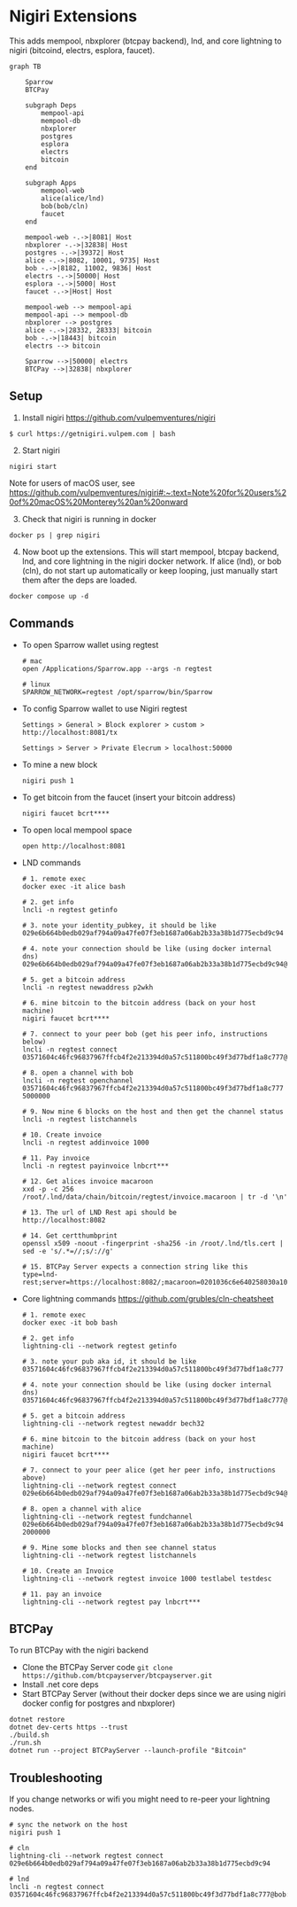 Nigiri Extensions
=================

This adds mempool, nbxplorer (btcpay backend), lnd, and core lightning to nigiri (bitcoind, electrs, esplora, faucet).

```mermaid
graph TB

    Sparrow
    BTCPay

    subgraph Deps
        mempool-api
        mempool-db
        nbxplorer
        postgres
        esplora
        electrs
        bitcoin
    end

    subgraph Apps
        mempool-web
        alice(alice/lnd)
        bob(bob/cln)
        faucet
    end

    mempool-web -.->|8081| Host
    nbxplorer -.->|32838| Host
    postgres -.->|39372| Host
    alice -.->|8082, 10001, 9735| Host
    bob -.->|8182, 11002, 9836| Host
    electrs -.->|50000| Host
    esplora -.->|5000| Host
    faucet -.->|Host| Host

    mempool-web --> mempool-api
    mempool-api --> mempool-db
    nbxplorer --> postgres
    alice -.->|28332, 28333| bitcoin
    bob -.->|18443| bitcoin
    electrs --> bitcoin

    Sparrow -->|50000| electrs
    BTCPay -->|32838| nbxplorer
```

Setup
-----
1. Install nigiri https://github.com/vulpemventures/nigiri 
```
$ curl https://getnigiri.vulpem.com | bash
```
2. Start nigiri 
```
nigiri start
```
Note for users of macOS user, see https://github.com/vulpemventures/nigiri#:~:text=Note%20for%20users%20of%20macOS%20Monterey%20an%20onward 

3. Check that nigiri is running in docker
```
docker ps | grep nigiri
```
4. Now boot up the extensions. This will start mempool, btcpay backend, lnd, and core lightning in the nigiri docker network. If alice (lnd), or bob (cln), do not start up automatically or keep looping, just manually start them after the deps are loaded. 
```
docker compose up -d
```

Commands
---------
- To open Sparrow wallet using regtest
    ```
    # mac
    open /Applications/Sparrow.app --args -n regtest

    # linux
    SPARROW_NETWORK=regtest /opt/sparrow/bin/Sparrow
    ```
- To config Sparrow wallet to use Nigiri regtest
    ```
    Settings > General > Block explorer > custom > http://localhost:8081/tx
    
    Settings > Server > Private Elecrum > localhost:50000
    ```
    
- To mine a new block
    ```
    nigiri push 1
    ```
- To get bitcoin from the faucet (insert your bitcoin address)
    ```
    nigiri faucet bcrt****
    ```
- To open local mempool space
    ```
    open http://localhost:8081
    ```
- LND commands
    ```
    # 1. remote exec
    docker exec -it alice bash 

    # 2. get info
    lncli -n regtest getinfo

    # 3. note your identity_pubkey, it should be like 029e6b664b0edb029af794a09a47fe07f3eb1687a06ab2b33a38b1d775ecbd9c94

    # 4. note your connection should be like (using docker internal dns) 029e6b664b0edb029af794a09a47fe07f3eb1687a06ab2b33a38b1d775ecbd9c94@alice:9735

    # 5. get a bitcoin address
    lncli -n regtest newaddress p2wkh

    # 6. mine bitcoin to the bitcoin address (back on your host machine)
    nigiri faucet bcrt****

    # 7. connect to your peer bob (get his peer info, instructions below)
    lncli -n regtest connect 03571604c46fc96837967ffcb4f2e213394d0a57c511800bc49f3d77bdf1a8c777@bob:9735

    # 8. open a channel with bob
    lncli -n regtest openchannel 03571604c46fc96837967ffcb4f2e213394d0a57c511800bc49f3d77bdf1a8c777 5000000

    # 9. Now mine 6 blocks on the host and then get the channel status
    lncli -n regtest listchannels

    # 10. Create invoice
    lncli -n regtest addinvoice 1000

    # 11. Pay invoice
    lncli -n regtest payinvoice lnbcrt***

    # 12. Get alices invoice macaroon
    xxd -p -c 256 /root/.lnd/data/chain/bitcoin/regtest/invoice.macaroon | tr -d '\n'

    # 13. The url of LND Rest api should be
    http://localhost:8082

    # 14. Get certthumbprint
    openssl x509 -noout -fingerprint -sha256 -in /root/.lnd/tls.cert | sed -e 's/.*=//;s/://g'

    # 15. BTCPay Server expects a connection string like this
    type=lnd-rest;server=https://localhost:8082/;macaroon=0201036c6e640258030a10a6a541f77aa90f72dd1cb0612d5a26651201301a160a0761646472657373120472656164120577726974651a170a08696e766f69636573120472656164120577726974651a0f0a076f6e636861696e1204726561640000062053fc1d87d784a779c36bd36a866247a3ca6dc41c65f03cf29e5996f6e8dcc3a3;certthumbprint=F73BE6AF4F5B6E148D15FC3D363413C9B56D58730503465712E85A33B5BCFD68
    ```
- Core lightning commands
https://github.com/grubles/cln-cheatsheet
    ```
    # 1. remote exec
    docker exec -it bob bash 

    # 2. get info
    lightning-cli --network regtest getinfo

    # 3. note your pub aka id, it should be like 03571604c46fc96837967ffcb4f2e213394d0a57c511800bc49f3d77bdf1a8c777

    # 4. note your connection should be like (using docker internal dns) 03571604c46fc96837967ffcb4f2e213394d0a57c511800bc49f3d77bdf1a8c777@bob:9735

    # 5. get a bitcoin address
    lightning-cli --network regtest newaddr bech32

    # 6. mine bitcoin to the bitcoin address (back on your host machine)
    nigiri faucet bcrt****

    # 7. connect to your peer alice (get her peer info, instructions above)
    lightning-cli --network regtest connect 029e6b664b0edb029af794a09a47fe07f3eb1687a06ab2b33a38b1d775ecbd9c94@alice:9735

    # 8. open a channel with alice
    lightning-cli --network regtest fundchannel 029e6b664b0edb029af794a09a47fe07f3eb1687a06ab2b33a38b1d775ecbd9c94 2000000

    # 9. Mine some blocks and then see channel status
    lightning-cli --network regtest listchannels      

    # 10. Create an Invoice
    lightning-cli --network regtest invoice 1000 testlabel testdesc

    # 11. pay an invoice
    lightning-cli --network regtest pay lnbcrt*** 
    ```

BTCPay
------
To run BTCPay with the nigiri backend
- Clone the BTCPay Server code `git clone https://github.com/btcpayserver/btcpayserver.git`
- Install .net core deps
- Start BTCPay Server (without their docker deps since we are using nigiri docker config for postgres and nbxplorer)
```
dotnet restore
dotnet dev-certs https --trust
./build.sh
./run.sh
dotnet run --project BTCPayServer --launch-profile "Bitcoin"
```


Troubleshooting
--------------
If you change networks or wifi you might need to re-peer your lightning nodes. 

```
# sync the network on the host
nigiri push 1

# cln
lightning-cli --network regtest connect 029e6b664b0edb029af794a09a47fe07f3eb1687a06ab2b33a38b1d775ecbd9c94

# lnd
lncli -n regtest connect 03571604c46fc96837967ffcb4f2e213394d0a57c511800bc49f3d77bdf1a8c777@bob:9735
```